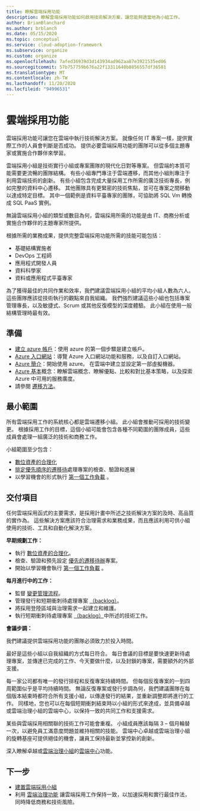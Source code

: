 ```yaml
---
title: 瞭解雲端採用功能
description: 瞭解雲端採用功能如何啟用技術解決方案，讓您能夠適當地為小組工作。
author: BrianBlanchard
ms.author: brblanch
ms.date: 05/15/2020
ms.topic: conceptual
ms.service: cloud-adoption-framework
ms.subservice: organize
ms.custom: organize
ms.openlocfilehash: 7afed36939d3d143934ad962aa87e3921535ed06
ms.sourcegitcommit: 57b757759b676a22f13311640b8856557df36581
ms.translationtype: MT
ms.contentlocale: zh-TW
ms.lasthandoff: 11/20/2020
ms.locfileid: "94996531"
---
```

# <a name="cloud-adoption-functions"></a>雲端採用功能

雲端採用功能可讓您在雲端中執行技術解決方案。 就像任何 IT 專案一樣，提供實際工作的人員會判斷是否成功。 提供必要雲端採用功能的團隊可以從多個主題專家或實施合作夥伴來學習。

雲端採用小組是技術實行小組或專案團隊的現代化日對等專案。 但雲端的本質可能需要更流暢的團隊結構。 有些小組專門專注于雲端遷移，而其他小組則專注于利用雲端技術的創新。 有些小組包含完成大量採用工作所需的廣泛技術專長，例如完整的資料中心遷移。 其他團隊具有更緊密的技術焦點，並可在專案之間移動以達成特定目標。 其中一個範例是資料平臺專家的團隊，可協助將 SQL Vm 轉換成 SQL PaaS 實例。

無論雲端採用小組的類型或數目為何，雲端採用所需的功能是由 IT、商務分析或實施合作夥伴的主題專家所提供。

根據所需的業務成果，提供完整雲端採用功能所需的技能可能包括：

- 基礎結構實施者
- DevOps 工程師
- 應用程式開發人員
- 資料科學家
- 資料或應用程式平臺專家

為了獲得最佳的共同作業和效率，我們建議雲端採用小組的平均小組人數為六人。 這些團隊應該從技術執行的觀點來自我組織。 我們強烈建議這些小組也包括專案管理專長，以及敏捷式、Scrum 或其他反復模型的深度體驗。 此小組在使用一般結構管理時最有效。

## <a name="preparation"></a>準備

- [建立 azure 帳戶](/learn/modules/create-an-azure-account)：使用 azure 的第一個步驟是建立帳戶。
- [Azure 入口網站](/learn/modules/tour-azure-portal)：導覽 Azure 入口網站功能和服務，以及自訂入口網站。
- [Azure 簡介](/learn/modules/welcome-to-azure)：開始使用 azure。 在雲端中建立並設定第一部虛擬機器。
- [Azure 基本](/learn/paths/azure-for-the-data-engineer)概念：瞭解雲端概念、瞭解優點、比較和對比基本策略，以及探索 Azure 中可用的服務廣度。
- 請參閱 [遷移方法](../migrate/index.md)。

## <a name="minimum-scope"></a>最小範圍

所有雲端採用工作的系統核心都是雲端遷移小組。 此小組會推動可採用的技術變更。 根據採用工作的目標，這個小組可能會包含各種不同範圍的團隊成員，這些成員會處理一組廣泛的技術和商務工作。

小組範圍至少包含：

- [數位資產的合理化](../digital-estate/index.md)
- [排定優先順序的遷移待](../migrate/migration-considerations/assess/release-iteration-backlog.md)處理專案的檢查、驗證和進展
- 以學習機會的形式執行 [第一個工作負載](../digital-estate/rationalize.md#select-the-first-workload) 。

## <a name="deliverable"></a>交付項目

任何雲端採用函式的主要需求，是採用計畫中所述之技術解決方案的及時、高品質的實作為。 這些解決方案應該符合治理需求和業務成果，而且應該利用可供小組使用的技術、工具和自動化解決方案。

**早期規劃工作：**

- 執行 [數位資產的合理化](../digital-estate/index.md)。
- 檢查、驗證和預先設定 [優先的遷移待辦](../migrate/migration-considerations/assess/release-iteration-backlog.md)專案。
- 開始以學習機會執行 [第一個工作負載](../digital-estate/rationalize.md#select-the-first-workload) 。

**每月進行中的工作：**

- 監督 [變更管理流程](../migrate/migration-considerations/prerequisites/technical-complexity.md)。
- 管理發行和短期衝刺待處理專案 [（backlog）](../migrate/migration-considerations/assess/release-iteration-backlog.md)。
- 將採用登陸區域與治理需求一起建立和維護。
- 執行短期衝刺待處理專案 [（backlog）](../migrate/migration-considerations/assess/release-iteration-backlog.md)中所述的技術工作。

**會議步調：**

我們建議提供雲端採用功能的團隊必須致力於投入時間。

最好是這些小組以自我組織的方式每日符合。 每日會議的目標是要快速更新待處理專案，並傳達已完成的工作、今天要做什麼，以及封鎖的專案，需要額外的外部支援。

每一家公司都有唯一的發行排程和反復專案持續時間。 但每個反復專案的一到四周範圍似乎是平均持續時間。 無論反復專案或發行步調為何，我們建議團隊在每個版本結束時都符合所有支援小組，以傳達發行的結果，並重新調整即將進行的工作。 同樣地，您也可以在每個短期衝刺結束時以小組的形式來達成，並具備卓越或雲端治理小組的雲端中心，以保持一致的共同工作和支援需求。

某些與雲端採用相關聯的技術工作可能會重複。 小組成員應該每隔 3 &ndash; 個月輪替一次，以避免員工滿意度問題並維持相關的技能。 雲端中心卓越或雲端治理小組的旋轉基座可提供絕佳的機會，讓員工保持最新並掌控新的創新。

深入瞭解卓越或[雲端治理小組](./cloud-governance.md)的[雲端中心](./cloud-center-of-excellence.md)功能。

## <a name="next-steps"></a>下一步

- [建置雲端採用小組](../get-started/team/cloud-adoption.md)
- 利用 [雲端治理功能](./cloud-governance.md) 讓雲端採用工作保持一致，以加速採用和實行最佳作法，同時降低商務和技術風險。
